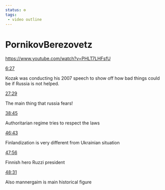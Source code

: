 ```yaml
---
status: ⚙️
tags: 
 - video outline
---
```

# PornikovBerezovetz

https://www.youtube.com/watch?v=PHLT7LHFsfU

[6:27](https://www.youtube.com/watch?v=PHLT7LHFsfU&t=387)

Kozak was conducting his 2007 speech to show off how bad things could be if Russia is not helped.

[27:29](https://www.youtube.com/watch?v=PHLT7LHFsfU&t=1649)

The main thing that russia fears!

[38:45](https://www.youtube.com/watch?v=PHLT7LHFsfU&t=2325)

Authoritarian regime tries to respect the laws

[46:43](https://www.youtube.com/watch?v=PHLT7LHFsfU&t=2803)

Finlandization is very different from Ukrainian situation

[47:56](https://www.youtube.com/watch?v=PHLT7LHFsfU&t=2876)

Finnish hero Ruzzi president

[48:31](https://www.youtube.com/watch?v=PHLT7LHFsfU&t=2911)

Also mannergaim is main historical figure